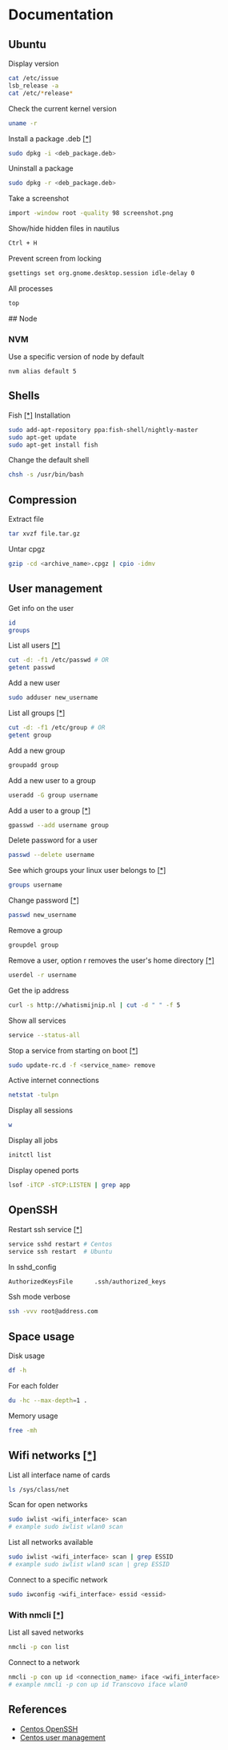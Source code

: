 # Documentation

Ubuntu
---
Display version
```sh
cat /etc/issue
lsb_release -a
cat /etc/*release*
 ```

Check the current kernel version
```sh
uname -r
```

Install a package .deb [[*]](http://askubuntu.com/questions/40779/how-do-i-install-a-deb-file-via-the-command-line)
```sh
sudo dpkg -i <deb_package.deb>
```

Uninstall a package
```sh
sudo dpkg -r <deb_package.deb>
```

Take a screenshot
```sh
import -window root -quality 98 screenshot.png
```

Show/hide hidden files in nautilus
```sh
Ctrl + H
```

Prevent screen from locking
```sh
gsettings set org.gnome.desktop.session idle-delay 0
```

All processes
```sh
top
```

## Node
### NVM
Use a specific version of node by default
```
nvm alias default 5
```

## Shells
Fish [[*]](http://hackercodex.com/guide/install-fish-shell-mac-ubuntu/)
Installation
```sh
sudo add-apt-repository ppa:fish-shell/nightly-master
sudo apt-get update
sudo apt-get install fish
```

Change the default shell
```sh
chsh -s /usr/bin/bash
```

## Compression

Extract file
```sh
tar xvzf file.tar.gz
```

Untar cpgz
```sh
gzip -cd <archive_name>.cpgz | cpio -idmv
```


## User management

Get info on the user
```sh
id
groups
```

List all users [[*]](http://askubuntu.com/questions/410244/a-command-to-list-all-users-and-how-to-add-delete-modify-users)
```sh
cut -d: -f1 /etc/passwd # OR
getent passwd
```

Add a new user
```sh
sudo adduser new_username
```

List all groups [[*]](http://stackoverflow.com/questions/14059916/is-there-a-command-to-list-all-unix-group-names)
```sh
cut -d: -f1 /etc/group # OR
getent group
```

Add a new group
```sh
groupadd group
```

Add a new user to a group
```sh
useradd -G group username
```

Add a user to a group [[*]](https://wiki.archlinux.org/index.php/users_and_groups)
```sh
gpasswd --add username group
```

Delete password for a user
```sh
passwd --delete username
```

See which groups your linux user belongs to [[*]](http://www.howtogeek.com/howto/ubuntu/see-which-groups-your-linux-user-belongs-to/)
```sh
groups username
```

Change password [[*]](http://www.cyberciti.biz/faq/linux-set-change-password-how-to/)
```sh
passwd new_username
```

Remove a group
```sh
groupdel group
```


Remove a user, option r removes the user's home directory [[*]](http://www.cyberciti.biz/faq/linux-remove-user-command/)
```sh
userdel -r username
```

Get the ip address
```sh
curl -s http://whatismijnip.nl | cut -d " " -f 5
```

Show all services
```sh
service --status-all
```

Stop a service from starting on boot [[*]](http://superuser.com/questions/35151/how-do-i-stop-services-from-starting-on-boot-on-ubuntu)
```sh
sudo update-rc.d -f <service_name> remove
```

Active internet connections
```sh
netstat -tulpn
```

Display all sessions
```sh
w
```

Display all jobs
```sh
initctl list
```

Display opened ports
```sh
lsof -iTCP -sTCP:LISTEN | grep app
```


## OpenSSH

Restart ssh service [[*]](http://wiki.centos.org/HowTos/Network/SecuringSSH)
```sh
service sshd restart # Centos
service ssh restart  # Ubuntu
```

In sshd_config
```sh
AuthorizedKeysFile      .ssh/authorized_keys
```

Ssh mode verbose
```sh
ssh -vvv root@address.com
```

## Space usage
Disk usage
```sh
df -h
```
For each folder

```sh
du -hc --max-depth=1 .
```

Memory usage
```sh
free -mh
```

## Wifi networks [[*]](https://help.ubuntu.com/community/WifiDocs/Scan_for_Wireless_Network)
List all interface name of cards
```sh
ls /sys/class/net
```

Scan for open networks
```sh
sudo iwlist <wifi_interface> scan
# example sudo iwlist wlan0 scan
```

List all networks available
```sh
sudo iwlist <wifi_interface> scan | grep ESSID
# example sudo iwlist wlan0 scan | grep ESSID
```
Connect to a specific network
```sh
sudo iwconfig <wifi_interface> essid <essid>
```

### With nmcli [[*]](http://askubuntu.com/questions/461825/connect-to-wifi-from-command-line)
List all saved networks
```sh
nmcli -p con list
```

Connect to a network
```sh
nmcli -p con up id <connection_name> iface <wifi_interface>
# example nmcli -p con up id Transcovo iface wlan0
```


References
---
- [Centos OpenSSH](http://wiki.centos.org/HowTos/Network/SecuringSSH)
- [Centos user management](https://www.centos.org/docs/5/html/Deployment_Guide-en-US/s1-users-tools.html)
